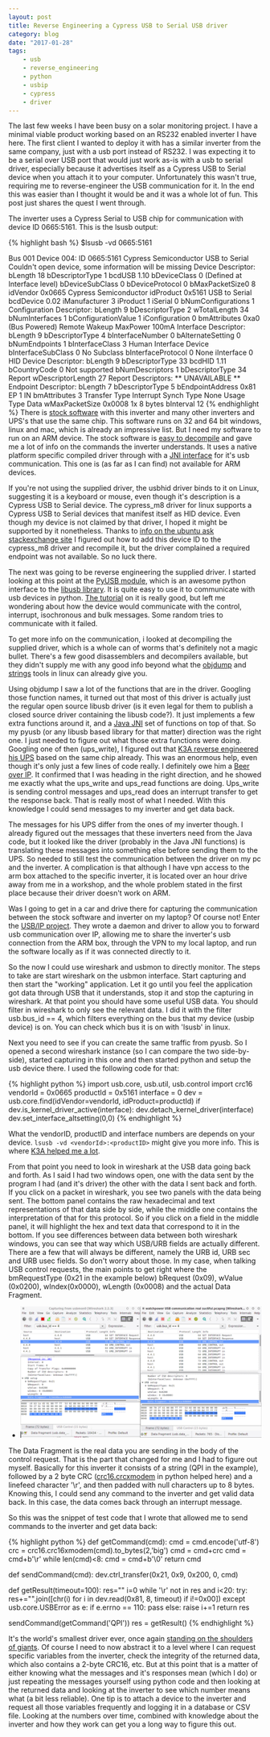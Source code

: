 ```yaml
---
layout: post
title: Reverse Engineering a Cypress USB to Serial USB driver
category: blog
date: "2017-01-28"
tags: 
    - usb
    - reverse_engineering
    - python
    - usbip
    - cypress
    - driver
---
```

The last few weeks I have been busy on a solar monitoring project. I have a minimal viable product working based on an RS232 enabled inverter I have here. The first client I wanted to deploy it with has a similar inverter from the same company, just with a usb port instead of RS232. I was expecting it to be a serial over USB port that would just work as-is with a usb to serial driver, especially because it advertises itself as a Cypress USB to Serial device when you attach it to your computer. Unfortunately this wasn't true, requiring me to reverse-engineer the USB communication for it. In the end this was easier than I thought it would be and it was a whole lot of fun. This post just shares the quest I went through.

The inverter uses a Cypress Serial to USB chip for communication with device ID 0665:5161.
This is the lsusb output:

{% highlight bash %}
$lsusb -vd 0665:5161

Bus 001 Device 004: ID 0665:5161 Cypress Semiconductor USB to Serial
Couldn't open device, some information will be missing
Device Descriptor:
  bLength                18
  bDescriptorType         1
  bcdUSB               1.10
  bDeviceClass            0 (Defined at Interface level)
  bDeviceSubClass         0 
  bDeviceProtocol         0 
  bMaxPacketSize0         8
  idVendor           0x0665 Cypress Semiconductor
  idProduct          0x5161 USB to Serial
  bcdDevice            0.02
  iManufacturer           3 
  iProduct                1 
  iSerial                 0 
  bNumConfigurations      1
  Configuration Descriptor:
    bLength                 9
    bDescriptorType         2
    wTotalLength           34
    bNumInterfaces          1
    bConfigurationValue     1
    iConfiguration          0 
    bmAttributes         0xa0
      (Bus Powered)
      Remote Wakeup
    MaxPower              100mA
    Interface Descriptor:
      bLength                 9
      bDescriptorType         4
      bInterfaceNumber        0
      bAlternateSetting       0
      bNumEndpoints           1
      bInterfaceClass         3 Human Interface Device
      bInterfaceSubClass      0 No Subclass
      bInterfaceProtocol      0 None
      iInterface              0 
        HID Device Descriptor:
          bLength                 9
          bDescriptorType        33
          bcdHID               1.11
          bCountryCode            0 Not supported
          bNumDescriptors         1
          bDescriptorType        34 Report
          wDescriptorLength      27
         Report Descriptors: 
           ** UNAVAILABLE **
      Endpoint Descriptor:
        bLength                 7
        bDescriptorType         5
        bEndpointAddress     0x81  EP 1 IN
        bmAttributes            3
          Transfer Type            Interrupt
          Synch Type               None
          Usage Type               Data
        wMaxPacketSize     0x0008  1x 8 bytes
        bInterval              12
{% endhighlight %}
There is [stock software](http://www.power-software-download.com/) with this inverter and many other inverters and UPS's that use the same chip. This software runs on 32 and 64 bit windows, linux and mac, which is already an impressive list. But I need my software to run on an ARM device. The stock software is [easy to decompile](http://www.javadecompilers.com/) and gave me a lot of info on the commands the inverter understands. It uses a native platform specific compiled driver through with a [JNI interface](https://en.wikipedia.org/wiki/Java_Native_Interface) for it's usb communication. This one is (as far as I can find) not available for ARM devices.

If you're not using the supplied driver, the usbhid driver binds to it on Linux, suggesting it is a keyboard or mouse, even though it's description is a Cypress USB to Serial device. The cypress_m8 driver for linux supports a Cypress USB to Serial devices that manifest itself as HID device.
Even though my device is not claimed by that driver, I hoped it might be supported by it nonetheless. Thanks to [info on the ubuntu ask stackexchange site](http://askubuntu.com/questions/408627/usb-to-serial-device-why-no-dev-entry) I figured out how to add this device ID to the cypress_m8 driver and recompile it, but the driver complained a required endpoint was not available. So no luck there.

The next was going to be reverse engineering the supplied driver. I started looking at this point at the [PyUSB module](http://walac.github.io/pyusb/), which is an awesome python interface to the [libusb library](http://libusb.org/). It is quite easy to use it to communicate with usb devices in python. [The tutorial](https://github.com/walac/pyusb/blob/master/docs/tutorial.rst) on it is really good, but left me wondering about how the device would communicate with the control, interrupt, isochronous and bulk messages. Some random tries to communicate with it failed. 

To get more info on the communication, i looked at decompiling the supplied driver, which is a whole can of worms that's definitely not a magic bullet. There's a few good disassemblers and decompilers available, but they didn't supply me with any good info beyond what the [objdump](https://en.wikipedia.org/wiki/Objdump) and [strings](https://linux.die.net/man/1/strings) tools in linux can already give you.

Using objdump I saw a lot of the functions that are in the driver. Googling those function names, it turned out that most of this driver is actually just the regular open source libusb driver (is it even legal for them to publish a closed source driver containing the libusb code?). It just implements a few extra functions around it, and a [Java JNI](https://en.wikipedia.org/wiki/Java_Native_Interface) set of functions on top of that. So my pyusb (or any libusb based library for that matter) direction was the right one. I just needed to figure out what those extra functions were doing. Googling one of then (ups_write), I figured out that [K3A reverse engineered his UPS](https://github.com/k3a/Fortron-FSP-EP-650) based on the same chip already. This was an enormous help, even though it's only just a few lines of code really. I definitely owe him a [Beer over IP](https://beeroverip.org/pilsner-urquell/). It confirmed that I was heading in the right direction, and he showed me exactly what the ups_write and ups_read functions are doing. Ups_write is sending control messages and ups_read does an interrupt transfer to get the response back. That is really most of what I needed. With this knowledge I could send messages to my inverter and get data back.

The messages for his UPS differ from the ones of my inverter though. I already figured out the messages that these inverters need from the Java code, but it looked like the driver (probably in the Java JNI functions) is translating these messages into something else before sending them to the UPS. So needed to still test the communication between the driver on my pc and the inverter. A complication is that although I have vpn access to the arm box attached to the specific inverter, it is located over an hour drive away from me in a workshop, and the whole problem stated in the first place because their driver doesn't work on ARM.

Was I going to get in a car and drive there for capturing the communication between the stock software and inverter on my laptop? Of course not! Enter the [USB/IP project](http://usbip.sourceforge.net/). They wrote a daemon and driver to allow you to forward usb communication over IP, allowing me to share the inverter's usb connection from the ARM box, through the VPN to my local laptop, and run the software locally as if it was connected directly to it.

So the now I could use wireshark and usbmon to directly monitor. The steps to take are start wireshark on the usbmon interface. Start capturing and then start the "working" application. Let it go until you feel the application got data through USB that it understands, stop it and stop the capturing in wireshark. At that point you should have some useful USB data. You should filter in wireshark to only see the relevant data. I did it with the filter usb.bus_id == 4, which filters everything on the bus that my device (usbip device) is on. You can check which bus it is on with 'lsusb' in linux.

Next you need to see if you can create the same traffic from pyusb. So I opened a second wireshark instance (so I can compare the two side-by-side), started capturing in this one and then started python and setup the usb device there. I used the following code for that:

{% highlight python %}
import usb.core, usb.util, usb.control
import crc16
vendorId = 0x0665
productId = 0x5161
interface = 0
dev = usb.core.find(idVendor=vendorId, idProduct=productId)
if dev.is_kernel_driver_active(interface):
    dev.detach_kernel_driver(interface)
dev.set_interface_altsetting(0,0)
{% endhighlight %}

What the vendorID, productID and interface numbers are depends on your device. `lsusb -vd <vendorId>:<productID>` might give you more info. This is where [K3A helped me a lot](https://github.com/k3a/Fortron-FSP-EP-650/blob/master/main.cpp).

From that point you need to look in wireshark at the USB data going back and forth. As I said I had two windows open, one with the data sent by the program I had (and it's driver) the other with the data I sent back and forth. If you click on a packet in wireshark, you see two panels with the data being sent. The bottom panel contains the raw hexadecimal and text representations of that data side by side, while the middle one contains the interpretation of that for this protocol. So if you click on a field in the middle panel, it will highlight the hex and text data that correspond to it in the bottom. If you see differences between data between both wireshark windows, you can see that way which USB/URB fields are actually different. There are a few that will always be different, namely the URB id, URB sec and URB usec fields. So don't worry about those. In my case, when talking USB control requests, the main points to get right where the bmRequestType (0x21 in the example below) bRequest (0x09), wValue (0x0200), wIndex(0x0000), wLength (0x0008) and the actual Data Fragment. 

* ![Wireshark USB monitoring data](/images/wireshark_usbmon.png)


The Data Fragment is the real data you are sending in the body of the control request. That is the part that changed for me and I had to figure out myself. Basically for this inverter it consists of a string (QPI in the example), followed by a 2 byte CRC ([crc16.crcxmodem](https://pypi.python.org/pypi/crc16/) in python helped here) and a linefeed character '\r', and then padded with null characters up to 8 bytes. Knowing this, I could send any command to the inverter and get valid data back. In this case, the data comes back through an interrupt message.

So this was the snippet of test code that I wrote that allowed me to send commands to the inverter and get data back:

{% highlight python %}
def getCommand(cmd):
    cmd = cmd.encode('utf-8')
    crc = crc16.crc16xmodem(cmd).to_bytes(2,'big')
    cmd = cmd+crc
    cmd = cmd+b'\r'
    while len(cmd)<8:
        cmd = cmd+b'\0'
    return cmd

def sendCommand(cmd):
    dev.ctrl_transfer(0x21, 0x9, 0x200, 0, cmd)

def getResult(timeout=100):
    res=""
    i=0
    while '\r' not in res and i<20:
        try:
            res+="".join([chr(i) for i in dev.read(0x81, 8, timeout) if i!=0x00])
        except usb.core.USBError as e:
            if e.errno == 110:
                pass
            else:
                raise
        i+=1
    return res

sendCommand(getCommand('QPI'))
res = getResult()
{% endhighlight %}

It's the world's smallest driver ever, once again [standing on the shoulders of giants](https://en.wikipedia.org/wiki/Standing_on_the_shoulders_of_giants).
Of course I need to now abstract it to a level where I can request specific variables from the inverter, check the integrity of the returned data, which also contains a 2-byte CRC16, etc. But at this point that is a matter of either knowing what the messages and it's responses mean (which I do) or just repeating the messages yourself using python code and then looking at the returned data and looking at the inverter to see which number means what (a bit less reliable). One tip is to attach a device to the inverter and request all those variables frequently and logging it in a database or CSV file. Looking at the numbers over time, combined with knowledge about the inverter and how they work can get you a long way to figure this out.
